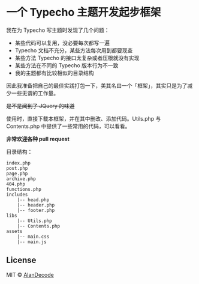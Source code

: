 # 一个 Typecho 主题开发起步框架

我在为 Typecho 写主题时发现了几个问题：

- 某些代码可以复用，没必要每次都写一遍
- Typecho 文档不充分，某些方法每次用到都要现查
- 某些方法 Typecho 的接口太复杂或者压根就没有实现
- 某些方法在不同的 Typecho 版本行为不一致
- 我的主题都有比较相似的目录结构

因此我准备把自己的最佳实践打包一下，美其名曰一个「框架」，其实只是为了减少一些无谓的工作量。

~~是不是闻到了 JQuery 的味道~~

使用时，直接下载本框架，并在其中删改、添加代码。Utils.php 与 Contents.php 中提供了一些常用的代码，可以看看。

**非常欢迎各种 pull request**

目录结构：

```
index.php
post.php
page.php
archive.php
404.php
functions.php
includes
    |-- head.php
    |-- header.php
    |-- footer.php
libs
    |-- Utils.php
    |-- Contents.php
assets
    |-- main.css
    |-- main.js
```


## License

MIT © [AlanDecode](https://github.com/AlanDecode)